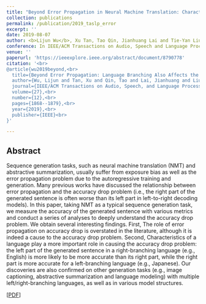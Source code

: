 ```yaml
---
title: "Beyond Error Propagation in Neural Machine Translation: Characteristics of Language Also Matter"
collection: publications
permalink: /publication/2019_taslp_error
excerpt: ''
date: 2019-08-07
author: <b>Lijun Wu</b>, Xu Tan, Tao Qin, Jianhuang Lai and Tie-Yan Liu
conference: In IEEE/ACM Transactions on Audio, Speech and Language Processing <b>(IEEE/ACM TASLP, 2019)</b>
venue: ''
paperurl: 'https://ieeexplore.ieee.org/abstract/document/8790778'
citation: '<br>
@article{wu2019beyond,<br>
  title={Beyond Error Propagation: Language Branching Also Affects the Accuracy of Sequence Generation},<br>
  author={Wu, Lijun and Tan, Xu and Qin, Tao and Lai, Jianhuang and Liu, Tie-Yan},<br>
  journal={IEEE/ACM Transactions on Audio, Speech, and Language Processing},<br>
  volume={27},<br>
  number={12},<br>
  pages={1868--1879},<br>
  year={2019},<br>
  publisher={IEEE}<br>
}'

---
```

<h2><strong>Abstract</strong></h2>
Sequence generation tasks, such as neural machine translation (NMT) and abstractive summarization, usually suffer from exposure bias as well as the error propagation problem due to the autoregressive training and generation. Many previous works have discussed the relationship between error propagation and the accuracy drop problem (i.e., the right part of the generated sentence is often worse than its left part in left-to-right decoding models). In this paper, taking NMT as a typical sequence generation task, we measure the accuracy of the generated sentence with various metrics and conduct a series of analyses to deeply understand the accuracy drop problem. We obtain several interesting findings. First, The role of error propagation on accuracy drop is overstated in the literature, although it is indeed a cause to the accuracy drop problem. Second, Characteristics of a language play a more important role in causing the accuracy drop problem: the left part of the generated sentence in a right-branching language (e.g., English) is more likely to be more accurate than its right part, while the right part is more accurate for a left-branching language (e.g., Japanese). Our discoveries are also confirmed on other generation tasks (e.g., image captioning, abstractive summarization and language modeling) with multiple left/right-branching languages, as well as in various model structures.

\[[PDF](https://ieeexplore.ieee.org/abstract/document/8790778)\]  